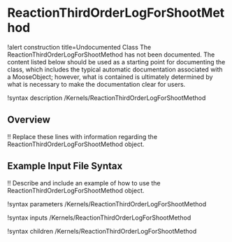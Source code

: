 # ReactionThirdOrderLogForShootMethod

!alert construction title=Undocumented Class
The ReactionThirdOrderLogForShootMethod has not been documented. The content listed below should be used as a starting point for
documenting the class, which includes the typical automatic documentation associated with a
MooseObject; however, what is contained is ultimately determined by what is necessary to make the
documentation clear for users.

!syntax description /Kernels/ReactionThirdOrderLogForShootMethod

## Overview

!! Replace these lines with information regarding the ReactionThirdOrderLogForShootMethod object.

## Example Input File Syntax

!! Describe and include an example of how to use the ReactionThirdOrderLogForShootMethod object.

!syntax parameters /Kernels/ReactionThirdOrderLogForShootMethod

!syntax inputs /Kernels/ReactionThirdOrderLogForShootMethod

!syntax children /Kernels/ReactionThirdOrderLogForShootMethod
